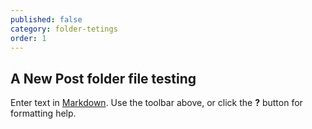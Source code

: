 ```yaml
---
published: false
category: folder-tetings
order: 1
---
```

## A New Post folder file testing 

Enter text in [Markdown](http://daringfireball.net/projects/markdown/). Use the toolbar above, or click the **?** button for formatting help.
